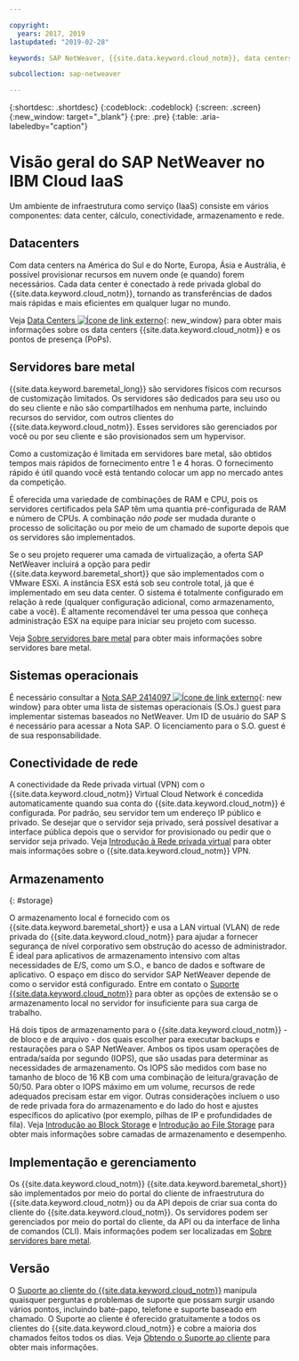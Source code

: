 ```yaml
---

copyright:
  years: 2017, 2019
lastupdated: "2019-02-28"

keywords: SAP NetWeaver, {{site.data.keyword.cloud_notm}}, data centers, {{site.data.keyword.baremetal_short}}, deployment, VLANs, SAP Certified, database

subcollection: sap-netweaver

---
```


{:shortdesc: .shortdesc}
{:codeblock: .codeblock}
{:screen: .screen}
{:new_window: target="_blank"}
{:pre: .pre}
{:table: .aria-labeledby="caption"}

# Visão geral do SAP NetWeaver no IBM Cloud IaaS
Um ambiente de infraestrutura como serviço (IaaS) consiste em vários componentes: data center, cálculo, conectividade, armazenamento e rede.

## Datacenters

Com data centers na América do Sul e do Norte, Europa, Ásia e Austrália, é possível provisionar recursos em nuvem onde (e quando) forem necessários. Cada data center é conectado à rede privada global do {{site.data.keyword.cloud_notm}}, tornando as transferências de dados mais rápidas e mais eficientes em qualquer lugar no mundo.

Veja [Data Centers ![Ícone de link externo](../../icons/launch-glyph.svg "Ícone de link externo")](https://www.ibm.com/cloud-computing/bluemix/data-centers){: new_window} para obter mais informações sobre os data centers {{site.data.keyword.cloud_notm}} e os pontos de presença (PoPs).

## Servidores bare metal

{{site.data.keyword.baremetal_long}} são servidores físicos com recursos de customização limitados. Os servidores são dedicados para seu uso ou do seu cliente e não são compartilhados em nenhuma parte, incluindo recursos do servidor, com outros clientes do {{site.data.keyword.cloud_notm}}. Esses servidores são gerenciados por você ou por seu cliente e são provisionados sem um hypervisor.

Como a customização é limitada em servidores bare metal, são obtidos tempos mais rápidos de fornecimento entre 1 e 4 horas. O fornecimento rápido é útil quando você está tentando colocar um app no mercado antes da competição.

É oferecida uma variedade de combinações de RAM e CPU, pois os servidores certificados pela SAP têm uma quantia pré-configurada de RAM e número de CPUs. A combinação *não pode* ser mudada durante o processo de solicitação ou por meio de um chamado de suporte depois que os servidores são implementados.

Se o seu projeto requerer uma camada de virtualização, a oferta SAP NetWeaver incluirá a opção para pedir {{site.data.keyword.baremetal_short}} que são implementados com o VMware ESXi. A instância ESX está sob seu controle total, já que é implementado em seu data center. O sistema é totalmente configurado em relação à rede (qualquer configuração adicional, como armazenamento, cabe a você). É altamente recomendável ter uma pessoa que conheça administração ESX na equipe para iniciar seu projeto com sucesso.

Veja [Sobre servidores bare metal](/docs/bare-metal?topic=bare-metal-about#about) para obter mais informações sobre servidores bare metal.

## Sistemas operacionais

É necessário consultar a [Nota SAP 2414097 ![Ícone de link externo](../../icons/launch-glyph.svg "Ícone de link externo")](https://launchpad.support.sap.com/#/notes/2414097){: new window} para obter uma lista de sistemas operacionais (S.Os.) guest para implementar sistemas baseados no NetWeaver. Um ID de usuário do SAP S é necessário para acessar a Nota SAP. O licenciamento para o S.O. guest é de sua responsabilidade.

## Conectividade de rede

A conectividade da Rede privada virtual (VPN) com o {{site.data.keyword.cloud_notm}} Virtual Cloud Network é concedida automaticamente quando sua conta do {{site.data.keyword.cloud_notm}} é configurada. Por padrão, seu servidor tem um endereço IP público e privado. Se desejar que o servidor seja privado, será possível desativar a interface pública depois que o servidor for provisionado ou pedir que o servidor seja privado. Veja [Introdução à Rede privada virtual](/docs/infrastructure/iaas-vpn?topic=VPN-gettingstarted-with-virtual-private-networking#gettingstarted-with-virtual-private-networking) para obter mais informações sobre o {{site.data.keyword.cloud_notm}} VPN.

## Armazenamento
{: #storage}

O armazenamento local é fornecido com os {{site.data.keyword.baremetal_short}} e usa a LAN virtual (VLAN) de rede privada do {{site.data.keyword.cloud_notm}} para ajudar a fornecer segurança de nível corporativo sem obstrução do acesso de administrador. É ideal para aplicativos de armazenamento intensivo com altas necessidades de E/S, como um S.O., e banco de dados e software de aplicativo. O espaço em disco do servidor SAP NetWeaver depende de como o servidor está configurado. Entre em contato o [Suporte {{site.data.keyword.cloud_notm}}](/docs/get-support?topic=get-support-getting-customer-support#getting-customer-support) para obter as opções de extensão se o armazenamento local no servidor for insuficiente para sua carga de trabalho.

Há dois tipos de armazenamento para o {{site.data.keyword.cloud_notm}} - de bloco e de arquivo - dos quais escolher para executar backups e restaurações para o SAP NetWeaver. Ambos os tipos usam operações de entrada/saída por segundo (IOPS), que são usadas para determinar as necessidades de armazenamento. Os IOPS são medidos com base no tamanho de bloco de 16 KB com uma combinação de leitura/gravação de 50/50. Para obter o IOPS máximo em um volume, recursos de rede adequados precisam estar em vigor. Outras considerações incluem o uso de rede privada fora do armazenamento e do lado do host e ajustes específicos do aplicativo (por exemplo, pilhas de IP e profundidades de fila). Veja [Introdução ao Block Storage](/docs/infrastructure/BlockStorage?topic=BlockStorage-getting-started#getting-started) e [Introdução ao File Storage](/docs/infrastructure/FileStorage?topic=FileStorage-getting-started#getting-started) para obter mais informações sobre camadas de armazenamento e desempenho.

## Implementação e gerenciamento

Os {{site.data.keyword.cloud_notm}} {{site.data.keyword.baremetal_short}} são implementados por meio do portal do cliente de infraestrutura do {{site.data.keyword.cloud_notm}} ou da API depois de criar sua conta do cliente do {{site.data.keyword.cloud_notm}}. Os servidores podem ser gerenciados por meio do portal do cliente, da API ou da interface de linha de comandos (CLI). Mais informações podem ser localizadas em [Sobre servidores bare metal](/docs/bare-metal?topic=bare-metal-about#about).

## Versão

O [Suporte ao cliente do {{site.data.keyword.cloud_notm}}](/docs/get-support?topic=get-support-getting-customer-support#getting-customer-support) manipula quaisquer perguntas e problemas de suporte que possam surgir usando vários pontos, incluindo bate-papo, telefone e suporte baseado em chamado. O Suporte ao cliente é oferecido gratuitamente a todos os clientes do {{site.data.keyword.cloud_notm}} e cobre a maioria dos chamados feitos todos os dias. Veja [Obtendo o Suporte ao cliente](/docs/get-support?topic=get-support-getting-customer-support#getting-customer-support) para obter mais informações.
